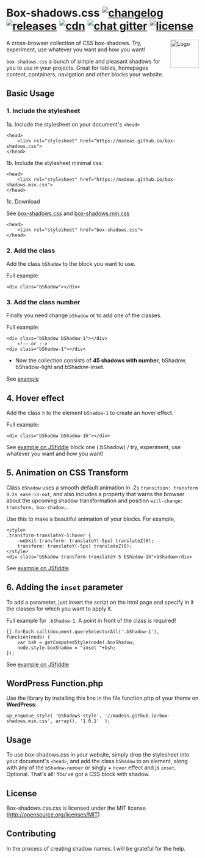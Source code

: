 # Box-shadows.css <a href="/CHANGELOG.md"><img src="http://madeas.ru/img/git/changelog.svg" alt="changelog"></a> <a href="https://github.com/madeas/box-shadows.css/releases"><img src="http://madeas.ru/img/git/release01.svg" alt="releases"></a> <a href="#"><img src="http://madeas.ru/img/git/cdn01.svg" alt="cdn"></a> <a href="https://gitter.im/andrejsharapov/box-shadows.css"><img src="http://madeas.ru/img/git/gitter.svg" alt="chat gitter"></a> <a href="/LICENSE"><img src="http://madeas.ru/img/git/license.svg" alt="license"></a>

<p><a href="https://github.com/madeas/box-shadows.css"><img src="https://github.com/madeas/box-shadows.css/blob/master/logotype.png?raw=true" alt="Logo" width="74" height="74" align="right" data-canonical-src="https://necolas.github.io/normalize.css/logo.svg" style="max-width:100%;"></a></p>

A cross-browser collection of CSS box-shadows. Try, experiment, use whatever you want and how you want!

<code>box-shadows.css</code> a bunch of simple and pleasant shadows for you to use in your projects. Great for tables, homepages content, containers, navigation and other blocks your website.

## Basic Usage

### 1. Include the stylesheet
1a. Include the stylesheet on your document's <code>&lt;head&gt;</code>

>
	<head>
		<link rel="stylesheet" href="https://madeas.github.io/box-shadows.css">
	</head>
    
1b. Include the stylesheet minimal css:

>
	<head>
		<link rel="stylesheet" href="https://madeas.github.io/box-shadows.min.css">
	</head>
    
1c. Download

See [box-shadows.css][link1] and [box-shadows.min.css][link2]

>
	<head>
		<link rel="stylesheet" href="box-shadows.css">
	</head>

### 2. Add the class
Add the class <code>bShadow</code> to the block you want to use.

Full example:

>
	<div class="bShadow"></div>

### 3. Add the class number
Finally you need change <code>bShadow</code> or to add one of the classes. 

Full example:

>
	<div class="bShadow bShadow-1"></div>
		<!-- or -->
	<div class="bShadow-1"></div>

* Now the collection consists of <b>45 shadows with number</b>, bShadow, bShadow-light and bShadow-inset.

See [example][link3]

## 4. Hover effect

Add the class <code>h</code> to the element <code>bShadow-1</code> to create an hover effect.

Full example:

>
	<div class="bShadow bShadow-1h"></div>

See [example on JSfiddle][link4] block one (.bShadow) / try, experiment, use whatever you want and how you want!

## 5. Animation on CSS Transform
Class <code>bShadow</code> uses a smooth default animation in .2s <code>transition: transform 0.2s ease-in-out</code>, and also includes a property that warns the browser about the upcoming shadow transformation and position <code>will-change: transform, box-shadow;</code>.

Use this to make a beautiful animation of your blocks. For example,

>
	<style>
	.transform-translateY-5:hover {
  		-webkit-transform: translateY(-5px) translateZ(0);
  		transform: translateY(-5px) translateZ(0); 
	</style>
	<div class="bShadow transform-translateY-5 bShadow-1h">bShadow</div>
	
See [example on JSfiddle][link5]

## 6. Adding the <code>inset</code> parameter
To add a parameter, just insert the script on the html page and specify in it the classes for which you want to apply it.

Full example for <code>.bShadow-1</code>. A point in front of the class is required!

>
    [].forEach.call(document.querySelectorAll('.bShadow-1'), function(node) {
	    var bsh = getComputedStyle(node).boxShadow;
	    node.style.boxShadow = "inset "+bsh;
    });
    
 See [example on JSfiddle][link6]

    
## WordPress Function.php  
Use the library by installing this line in the file function.php of your theme on <b>WordPress</b>:

>	
	wp_enqueue_style( 'bShadows-style', '//madeas.github.io/box-shadows.min.css', array(), '1.0.1'  );


## Usage
To use box-shadows.css in your website, simply drop the stylesheet into your document's <code>&lt;head&gt;</code>, and add the class <code>bShadow</code> to an element, along with any of the <code>bShadow-number</code> or singly + <code>hover</code> effect and js <code>inset</code>. Optional. That's all! You've got a CSS block with shadow.

## License
Box-shadows.css.css is licensed under the MIT license. (http://opensource.org/licenses/MIT)

## Contributing
In the process of creating shadow names. I will be grateful for the help.

[link1]: https://madeas.github.io/box-shadows.css "box-shadows.css"
[link2]: https://madeas.github.io/box-shadows.min.css "box-shadows.min.css"
[link3]: https://madeas.github.io/box-shadows "all blocks with box-shadow"
[link4]: https://jsfiddle.net/madeas/8at5r1bL/1/ "hover effect"
[link5]: https://jsfiddle.net/madeas/8at5r1bL/ "animation"
[link6]: https://jsfiddle.net/madeas/8at5r1bL/3/ "inset javascript"

